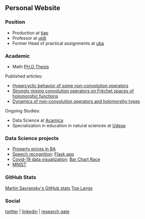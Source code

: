 ## Personal Website
### Position
- Production at [tiap](https://www.tiapsa.com/)
- Professor at [utdt](https://www.utdt.edu/)
- Former Head of practical assignments at [uba](http://web.dm.uba.ar/)


### Academic

- Math [PH.D Thesis](https://bibliotecadigital.exactas.uba.ar/collection/tesis/document/tesis_n6068_Savransky)

Published articles:
- [Hypercyclic behavior of some non-convolution operators](http://www.mathjournals.org/jot/2017-077-001/2017-077-001-003.html)
- [Strongly mixing convolution operators on Fréchet spaces of holomorphic functions](https://link.springer.com/article/10.1007/s00020-014-2182-5)
- [Dynamics of non-convolution operators and holomorphy types](https://www.sciencedirect.com/science/article/abs/pii/S0022247X18306814)

Ongoing Studies:
- Data Science at [Acamica](https://www.acamica.com/)
- Specialization in education in natural sciences at [Udesa](https://udesa.edu.ar/)


### Data Science projects

- [Property prices in BA](https://github.com/msavransky/properati)
- [Speech recognition](https://msavransky.github.io/Speech-Recognition/): [Flask app](http://msavransky.pythonanywhere.com/)
- [Covid-19 data visualization](https://github.com/msavransky/covid/blob/main/Covid_19_VIS.ipynb): [Bar Chart Race](https://public.flourish.studio/visualisation/5397945/)
- [MNIST](https://github.com/msavransky/mnist/blob/main/MNIST.ipynb)

### GitHub Stats
[Martin Savransky's GitHub stats](https://github-readme-stats.vercel.app/api?username=msavransky&show_icons=true&theme=radical)
[Top Langs](https://github-readme-stats.vercel.app/api/top-langs/?username=msavransky)

### Social 
[twitter](https://twitter.com/MartinSavransky) | [linkedin](https://www.linkedin.com/in/martin-savransky-24596836/) | [research gate](https://www.researchgate.net/profile/Martin-Savransky) 
